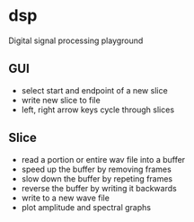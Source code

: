 # dsp
Digital signal processing playground

## GUI
- select start and endpoint of a new slice
- write new slice to file
- left, right arrow keys cycle through slices

## Slice
- read a portion or entire wav file into a buffer
- speed up the buffer by removing frames
- slow down the buffer by repeting frames
- reverse the buffer by writing it backwards
- write to a new wave file
- plot amplitude and spectral graphs
